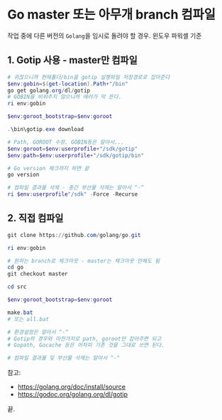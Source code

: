 # Go master 또는 아무개 branch 컴파일
작업 중에 다른 버전의 `Golang`을 임시로 돌려야 할 경우.
윈도우 파워셸 기준

## 1. Gotip 사용 - master만 컴파일
```powershell
# 귀찮으니까 현재폴더/bin을 gotip 실행파일 저장경로로 잡아준다
$env:gobin=$(get-location).Path+"/bin"
go get golang.org/dl/gotip
# GOBIN을 비워주지 않으니까 에러가 막 뜬다.
ri env:gobin

$env:goroot_bootstrap=$env:goroot

.\bin\gotip.exe download

# Path, GOROOT 수정. GOBIN등은 알아서...
$env:goroot=$env:userprofile+"/sdk/gotip"
$env:path=$env:userprofile+"/sdk/gotip/bin"

# Go version 체크까지 하면 끝
go version

# 컴파일 결과물 삭제 - 중간 부산물 삭제는 알아서 ^-^
ri $env:userprofile"/sdk" -Force -Recurse
```

## 2. 직접 컴파일
```powershell
git clone https://github.com/golang/go.git

ri env:gobin

# 원하는 branch로 체크아웃 - master는 체크아웃 안해도 됨
cd go
git checkout master

cd src

$env:goroot_bootstrap=$env:goroot

make.bat
# 또는 all.bat

# 환경설정은 알아서 ^-^
# Gotip의 경우와 마찬가지로 path, goroot만 잡아주면 되고
# Gopath, Gocache 등은 어차피 기존 것을 그대로 쓰면 된다.

# 컴파일 결과물 및 부산물 삭제는 알아서 ^-^
```

참고:
* https://golang.org/doc/install/source
* https://godoc.org/golang.org/dl/gotip

끝.
